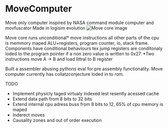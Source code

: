 # MoveComputer
Move only computer inspired by NASA command module computer and movfuscator
Made in logisim evolution
![Move core image](https://user-images.githubusercontent.com/39104806/152761379-b4fefb3d-7a57-4c34-8fca-f3497e838c99.png)


Move core runs unconditional* move instructions all other parts of the cpu is memmory maped ALU+registers, program counter, io, stack frame.
Components have conditional behaviours tex jump registers are conditonaly loded to the program pointer if a non zero value is written to 0x27.
*Two instructions move A -> B and load littral to B register

Built a assembler abusing pythons eval for pre assembly functionality.
Move computer currently has collatzconjecture loded in to rom.

TODO
- Implement physicly taged virtualy indexed lest resently acessed cache
- Extend data path from 8 bits to 32 bits
- Extend internal cpu adress buss from 8 bits to 12, 65% of cpu memory is maped 
- Inderect moves
- Causality zones and out of order execution

